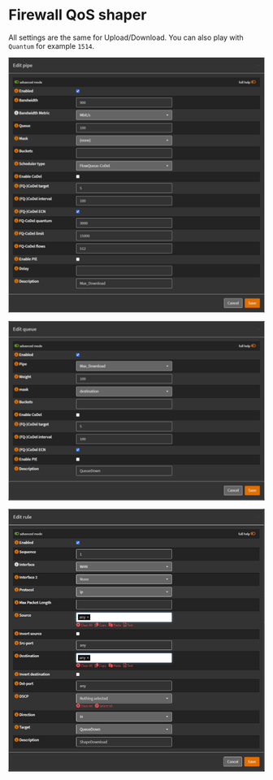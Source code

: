 # Firewall QoS shaper
All settings are the same for Upload/Download. You can also play with `Quantum` for example `1514`. 

![alt text](https://github.com/nightcomdev/opnsense/blob/main/QoS/images/pipe.PNG "Pipe Download")

![alt text](https://github.com/nightcomdev/opnsense/blob/main/QoS/images/queue.PNG "Queue Download")

![alt text](https://github.com/nightcomdev/opnsense/blob/main/QoS/images/rules.PNG "Rules Download")




